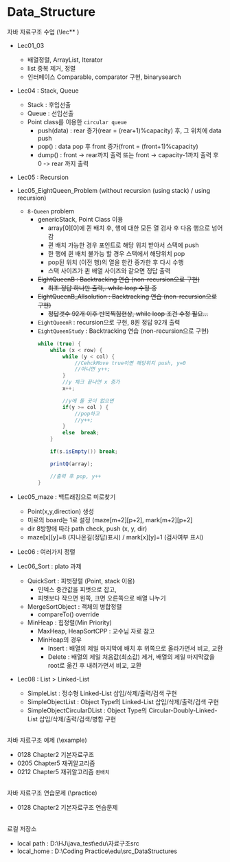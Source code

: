 # Data_Structure
자바 자료구조 수업 (\lec** )
+ Lec01_03
  + 배열정렬, ArrayList, Iterator
  + list 중복 제거, 정렬
  + 인터페이스 Comparable, comparator 구현, binarysearch
+ Lec04 : Stack, Queue
  + Stack : 후입선출
  + Queue : 선입선출
  + Point class를 이용한 `circular queue`
    + push(data) : rear 증가(rear = (rear+1)%capacity) 후, 그 위치에 data push
    + pop() : data pop 후 front 증가(front = (front+1)%capacity)
    + dump() : front -> rear까지 출력 또는 front -> capacity-1까지 출력 후 0 -> rear 까지 출력
+ Lec05 : Recursion
+ Lec05_EightQueen_Problem (without recursion (using stack) / using recursion) 
  + `8-Queen` problem
    + genericStack, Point Class 이용
      + array[0][0]에 퀸 배치 후, 행에 대한 모든 열 검사 후 다음 행으로 넘어감
      + 퀸 배치 가능한 경우 포인트로 해당 위치 받아서 스택에 push
      + 한 행에 퀸 배치 불가능 할 경우 스택에서 해당위치 pop
      + pop된 위치 (이전 행)의 열을 한칸 증가한 후 다시 수행
      + 스택 사이즈가 퀸 배열 사이즈와 같으면 정답 출력
    + ~~EightQueenB : Backtracking 연습 (non-recursion으로 구현)~~
      + ~~최초 정답 하나만 출력,. while loop 수정 중~~
    + ~~EightQueenB_Allsolution : Backtracking 연습 (non-recursion으로 구현)~~
      + ~~정답갯수 92개 이후 반복찍힘현상, while loop 조건 수정 필요...~~
    + `EightQueenR` : recursion으로 구현, 8퀸 정답 92개 출력
    + `EightQueenStudy` : Backtracking 연습 (non-recursion으로 구현)
      ```java
      while (true) {
          while (x < row) {
              while (y < col) {
                  //CehckMove true이면 해당위치 push, y=0
                  //아니면 y++;
              }
              //y 체크 끝나면 x 증가
              x++;

              //y에 둘 곳이 없으면 
              if(y >= col ) {
                  //pop하고 
                  //y++;
              } 
              else	break;
          }

          if(s.isEmpty()) break;

          printQ(array);

          //출력 후 pop, y++
      }		
      ```		      
+ Lec05_maze : 백트래킹으로 미로찾기
  + Point(x,y,direction) 생성
  + 미로의 board는 1로 설정 (maze[m+2][p+2], mark[m+2][p+2]
  + dir 8방향에 따라 path check, push (x, y, dir)
  + maze[x][y]=8 (지나온길(정답)표시) / mark[x][y]=1 (검사여부 표시)
  
+ Lec06 : 여러가지 정렬
+ Lec06_Sort : plato 과제
  + QuickSort : 피벗정렬 (Point, stack 이용)
    + 인덱스 중간값을 피벗으로 잡고, 
    + 피벗보다 작으면 왼쪽, 크면 오른쪽으로 배열 나누기
  + MergeSortObject : 객체의 병합정렬
    + compareTo() override 
  + MinHeap : 힙정렬(Min Priority)
    + MaxHeap, HeapSortCPP : 교수님 자료 참고
    + MinHeap의 경우
      + Insert : 배열의 제일 마지막에 배치 후 위쪽으로 올라가면서 비교, 교환
      + Delete : 배열의 제일 처음값(최소값) 제거, 배열의 제일 마지막값을 root로 옮긴 후 내려가면서 비교, 교환
+ Lec08 : List > Linked-List
  + SimpleList : 정수형 Linked-List 삽입/삭제/출력/검색 구현
  + SimpleObjectList : Object Type의 Linked-List 삽입/삭제/출력/검색 구현
  + SimpleObjectCircularDList : Object Type의 Circular-Doubly-Linked-List 삽입/삭제/출력/검색/병합 구현

##
자바 자료구조 예제 (\example)
+ 0128 Chapter2 기본자료구조
+ 0205 Chapter5 재귀알고리즘
+ 0212 Chapter5 재귀알고리즘 `퀸배치`

##
자바 자료구조 연습문제 (\practice)
+ 0128 Chapter2 기본자료구조 연습문제

##
로컬 저장소
+ local path : D:\HJ\java_test\edu\자료구조src
+ local_home : D:\Coding Practice\edu\src_DataStructures
